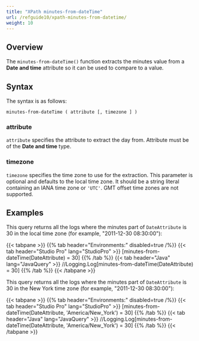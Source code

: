 ```yaml
---
title: "XPath minutes-from-dateTime"
url: /refguide10/xpath-minutes-from-datetime/
weight: 10
---
```


## Overview

The `minutes-from-dateTime()` function extracts the minutes value from a **Date and time** attribute so it can be used to compare to a value.

## Syntax

The syntax is as follows:

```
minutes-from-dateTime ( attribute [, timezone ] )
```

### attribute

`attribute` specifies the attribute to extract the day from. Attribute must be of the **Date and time** type.

### timezone

`timezone` specifies the time zone to use for the extraction. This parameter is optional and defaults to the local time zone. It should be a string literal containing an IANA time zone or `'UTC'`. GMT offset time zones are not supported.

## Examples

This query returns all the logs where the minutes part of `DateAttribute` is 30 in the local time zone (for example, "2011-12-30 08:30:00"):

{{< tabpane >}}
  {{% tab header="Environments:" disabled=true /%}}
  {{< tab header="Studio Pro" lang="StudioPro" >}}
    [minutes-from-dateTime(DateAttribute) = 30]
    {{% /tab %}}
  {{< tab header="Java" lang="JavaQuery" >}}
     //Logging.Log[minutes-from-dateTime(DateAttribute) = 30]
    {{% /tab %}}
{{< /tabpane >}}

This query returns all the logs where the minutes part of `DateAttribute` is 30 in the New York time zone (for example, "2011-12-30 08:30:00"):

{{< tabpane >}}
  {{% tab header="Environments:" disabled=true /%}}
  {{< tab header="Studio Pro" lang="StudioPro" >}}
    [minutes-from-dateTime(DateAttribute, 'America/New_York') = 30]
    {{% /tab %}}
  {{< tab header="Java" lang="JavaQuery" >}}
     //Logging.Log[minutes-from-dateTime(DateAttribute, 'America/New_York') = 30]
    {{% /tab %}}
{{< /tabpane >}}
